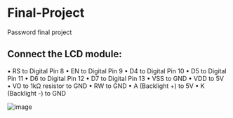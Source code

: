 # Final-Project
Password final project

## Connect the LCD module:
•	RS to Digital Pin 8
•	EN to Digital Pin 9
•	D4 to Digital Pin 10
•	D5 to Digital Pin 11
•	D6 to Digital Pin 12
•	D7 to Digital Pin 13
•	VSS to GND
•	VDD to 5V
•	VO to 1kΩ resistor to GND
•	RW to GND
•	A (Backlight +) to 5V
•	K (Backlight -) to GND

![image](https://github.com/user-attachments/assets/5892e8fb-8776-4693-91d6-b40ca27c0b07)


